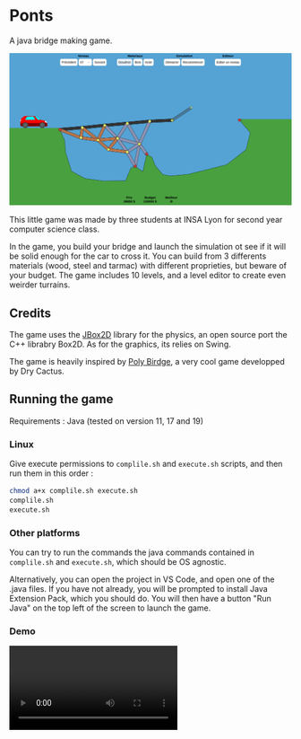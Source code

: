 # Ponts

A java bridge making game.

![screenshot](screenshot.png)

This little game was made by three students at INSA Lyon for second year computer science class.

In the game, you build your bridge and launch the simulation ot see if it will be solid enough for the car to cross it. You can build from 3 differents materials (wood, steel and tarmac) with different proprieties, but beware of your budget. The game includes 10 levels, and a level editor to create even weirder turrains.

## Credits

The game uses the [JBox2D](https://github.com/jbox2d/jbox2d) library for the physics, an open source port the C++ librabry Box2D. As for the graphics, its relies on Swing.

The game is heavily inspired by [Poly Birdge](http://polybridge.drycactus.com/), a very cool game developped by Dry Cactus.

## Running the game

Requirements : Java (tested on version 11, 17 and 19)

### Linux

Give execute permissions to `complile.sh` and `execute.sh` scripts, and then run them in this order :

```bash
chmod a+x complile.sh execute.sh
complile.sh
execute.sh
```

### Other platforms

You can try to run the commands the java commands contained in `complile.sh` and `execute.sh`, which should be OS agnostic.

Alternatively, you can open the project in VS Code, and open one of the .java files. If you have not already, you will be prompted to install Java Extension Pack, which you should do. You will then have a button "Run Java" on the top left of the screen to launch the game.

### Demo

![screencast](screencast.mkv)
